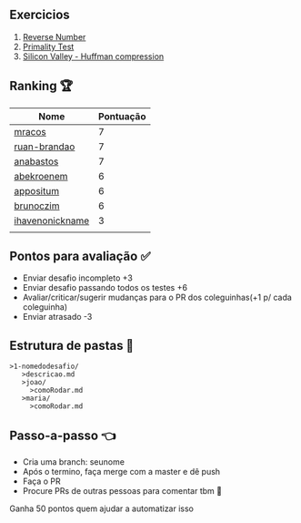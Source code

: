 ## Exercicios 

1. [Reverse Number](1-reverse-number/README.md)
1. [Primality Test](2-primality-test/README.md)
3. [Silicon Valley - Huffman compression](3-silicon-valley/README.md)

## Ranking 🏆

| Nome | Pontuação |
|------|-----------|
|[mracos](https://github.com/mracos/)|7|
|[ruan-brandao](https://github.com/anabastos/)|7|
|[anabastos](https://github.com/anabastos/)|7|
|[abekroenem](https://github.com/abekroenem/)|6|
|[appositum](https://github.com/appositum/)|6|
|[brunoczim](https://github.com/brunoczim/)|6|
|[ihavenonickname](https://github.com/ihavenonickname/)|3|
|      |           |

## Pontos para avaliação ✅
- Enviar desafio incompleto +3
- Enviar desafio passando todos os testes +6
- Avaliar/criticar/sugerir mudanças para o PR dos coleguinhas(+1 p/ cada coleguinha)
- Enviar atrasado -3

## Estrutura de pastas 💼
```
>1-nomedodesafio/
   >descricao.md
   >joao/
     >comoRodar.md
   >maria/
     >comoRodar.md
```

## Passo-a-passo 👈
- Cria uma branch: seunome
- Após o termino, faça merge com a master e dê push
- Faça o PR
- Procure PRs de outras pessoas para comentar tbm 🙂

Ganha 50 pontos quem ajudar a automatizar isso
